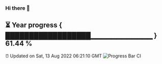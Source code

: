 ### Hi there 👋
⏳ Year progress { ██████████████████▁▁▁▁▁▁▁▁▁▁▁▁ } 61.44 %
---
⏰ Updated on Sat, 13 Aug 2022 06:21:10 GMT
![Progress Bar CI](https://github.com/liununu/liununu/workflows/Progress%20Bar%20CI/badge.svg)
